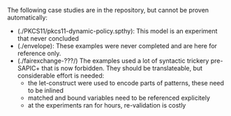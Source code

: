 The following case studies are in the repository, but cannot be proven automatically:

- (./PKCS11/pkcs11-dynamic-policy.spthy): This model is an experiment that never concluded
- (./envelope): These examples were never completed and are here for reference only.
- (./fairexchange-???/) The examples used a lot of syntactic trickery pre-SAPIC+
  that is now forbidden. They should be translateable, but considerable effort is needed:
    - the let-construct were used to encode parts of patterns, these need to be inlined
    - matched and bound variables need to be referenced explicitely
    - at the experiments ran for hours, re-validation is costly
